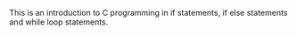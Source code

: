 This is an introduction to C programming in if statements, if else statements and while loop statements.